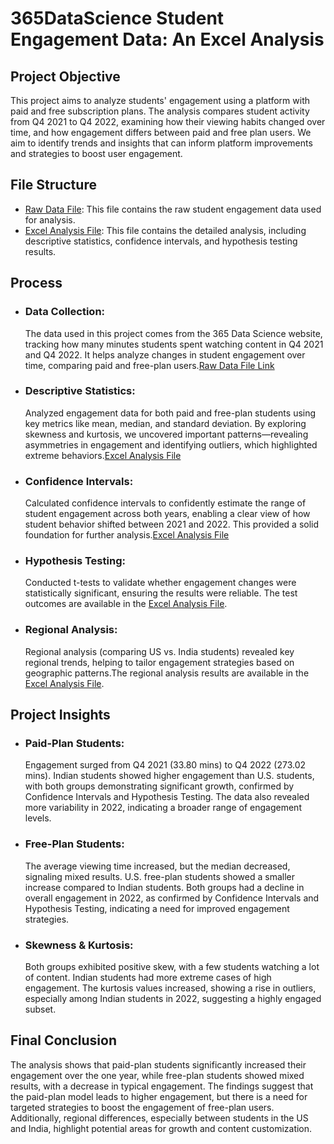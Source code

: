 # 365DataScience Student Engagement Data: An Excel Analysis
## Project Objective
  This project aims to analyze students' engagement using a platform with paid and free subscription plans. The analysis compares student activity from Q4 2021 to Q4 2022, examining how their viewing habits 
  changed over time, and how engagement differs between paid and free plan users. We aim to identify trends and insights that can inform platform improvements and strategies to boost user engagement.

## **File Structure**

- [Raw Data File](https://www.dropbox.com/scl/fi/qtvfrk8vn0hl0edex08aj/Engagement-Project.xlsx?rlkey=qnnjeb21t4l5687rqxjir0bte&st=yhi9yzh9&dl=0): This file contains the raw student engagement data used for analysis.
- [Excel Analysis File](https://www.examplelink.com/analysis): This file contains the detailed analysis, including descriptive statistics, confidence intervals, and hypothesis testing results.


## Process
- ### Data Collection:
  The data used in this project comes from the 365 Data Science website, tracking how many minutes students spent watching content in Q4 2021 and Q4 2022. It helps 
 analyze changes in student engagement over time, comparing paid and free-plan users.[Raw Data File Link](https://www.dropbox.com/scl/fi/qtvfrk8vn0hl0edex08aj/Engagement-Project.xlsx?rlkey=qnnjeb21t4l5687rqxjir0bte&st=yhi9yzh9&dl=0)

- ### Descriptive Statistics:
  Analyzed engagement data for both paid and free-plan students using key metrics like mean, median, and standard deviation. By exploring skewness and kurtosis, we uncovered important patterns—revealing asymmetries in engagement and identifying outliers, which highlighted extreme behaviors.[Excel Analysis File](https://github.com/Nithindomala/Student-Engagement-Analysis/blob/main/Descriptive%20Statistics%20-%20tasks%201-2.xlsx)
  
- ### Confidence Intervals: 
  Calculated confidence intervals to confidently estimate the range of student engagement across both years, enabling a clear view of how student behavior shifted between 2021 and 2022. This provided a solid foundation for further analysis.[Excel Analysis File](https://github.com/Nithindomala/Student-Engagement-Analysis/blob/main/Confidence%20Intervals%20-%20task%203.xlsx)
  
- ### Hypothesis Testing:
  Conducted t-tests to validate whether engagement changes were statistically significant, ensuring the results were reliable. The test outcomes are available in the [Excel Analysis File](https://github.com/Nithindomala/Student-Engagement-Analysis/blob/main/Hypothesis%20Testing%20-%20task%204.xlsx).

- ### Regional Analysis:
  Regional analysis (comparing US vs. India students) revealed key regional trends, helping to tailor engagement strategies based on geographic patterns.The regional analysis results are available in the [Excel Analysis File](https://github.com/Nithindomala/Student-Engagement-Analysis/blob/main/Hypothesis%20Testing%20-%20task%205.xlsx).


  
## Project Insights
- ### Paid-Plan Students:
  Engagement surged from Q4 2021 (33.80 mins) to Q4 2022 (273.02 mins). Indian students showed higher engagement than U.S. students, with both groups demonstrating significant growth, confirmed by Confidence 
  Intervals and Hypothesis Testing. The data also revealed more variability in 2022, indicating a broader range of engagement levels.

- ### Free-Plan Students:
  The average viewing time increased, but the median decreased, signaling mixed results. U.S. free-plan students showed a smaller increase compared to Indian students. Both groups had a decline in overall 
  engagement in 2022, as confirmed by Confidence Intervals and Hypothesis Testing, indicating a need for improved engagement strategies.

- ### Skewness & Kurtosis:
  Both groups exhibited positive skew, with a few students watching a lot of content. Indian students had more extreme cases of high engagement. The kurtosis values increased, showing a rise in outliers, 
  especially among Indian students in 2022, suggesting a highly engaged subset.

## Final Conclusion
  The analysis shows that paid-plan students significantly increased their engagement over the one year, while free-plan students showed mixed results, with a decrease in typical engagement. The findings suggest 
  that the paid-plan model leads to higher engagement, but there is a need for targeted strategies to boost the engagement of free-plan users. Additionally, regional differences, especially between students in 
  the US and India, highlight potential areas for growth and content customization.
